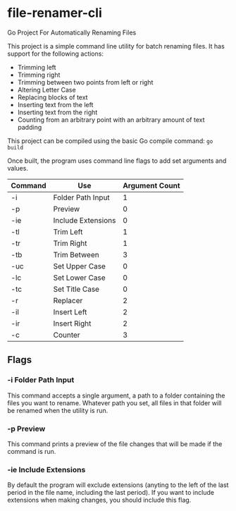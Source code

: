 # file-renamer-cli
Go Project For Automatically Renaming Files

This project is a simple command line utility for batch renaming files. It has support for the following actions:

* Trimming left
* Trimming right
* Trimming between two points from left or right
* Altering Letter Case
* Replacing blocks of text
* Inserting text from the left
* Inserting text from the right
* Counting from an arbitrary point with an arbitrary amount of text padding

This project can be compiled using the basic Go compile command: `go build`

Once built, the program uses command line flags to add set arguments and values.

| Command | Use | Argument Count |
|---|---| --- |
| -i | Folder Path Input | 1 |
| -p | Preview | 0 |
| -ie | Include Extensions | 0 |
| -tl | Trim Left | 1 |
| -tr | Trim Right | 1 |
| -tb | Trim Between | 3 |
| -uc | Set Upper Case | 0 |
| -lc | Set Lower Case | 0 |
| -tc | Set Title Case | 0 |
| -r | Replacer | 2 |
| -il | Insert Left | 2 |
| -ir | Insert Right | 2 |
| -c | Counter | 3 |

## Flags

### -i Folder Path Input

This command accepts a single argument, a path to a folder containing the files you want to rename. Whatever path you set, all files in that folder will be renamed when the utility is run.

### -p Preview

This command prints a preview of the file changes that will be made if the command is run.

### -ie Include Extensions

By default the program will exclude extensions (anyting to the left of the last period in the file name, including the last period). If you want to include extensions when making changes, you should include this flag.